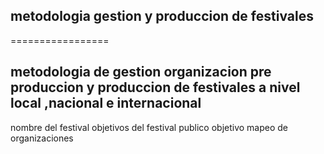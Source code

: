 ## metodologia gestion  y produccion de festivales
=================

## metodologia de gestion organizacion pre produccion y produccion de festivales  a nivel local ,nacional e internacional
nombre del festival 
objetivos del festival
publico objetivo
mapeo de organizaciones
